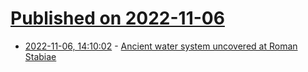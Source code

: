 # [Published on 2022-11-06](index.md)

* [2022-11-06, 14:10:02](https://news.ycombinator.com/item?id=33492794) - [Ancient water system uncovered at Roman Stabiae](https://www.heritagedaily.com/2022/11/ancient-water-system-uncovered-at-roman-stabiae/145135)
